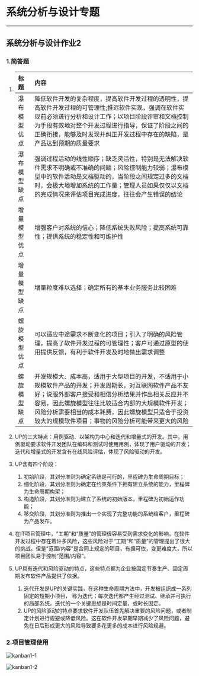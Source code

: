 # 系统分析与设计专题

-------------------------------------



## 系统分析与设计作业2



### 1.简答题

1. | 标题         | 内容                                                         |
   | :----------- | :----------------------------------------------------------- |
   | 瀑布模型优点 | 降低软件开发的复杂程度，提高软件开发过程的透明性，提高软件开发过程的可管理性;推迟软件实现，强调在软件实现前必须进行分析和设计工作；以项目阶段评审和文档控制为手段有效地对整个开发过程进行指导，保证了阶段之间的正确衔接，能够及时发现并纠正开发过程中存在的缺陷，是产品达到预期的质量要求 |
   | 瀑布模型缺点 | 强调过程活动的线性顺序；缺乏灵活性，特别是无法解决软件需求不明确或不准确的问题；风险控制能力较弱；瀑布模型中的软件活动是文档驱动的，当阶段之间规定过多的文档时，会极大地增加系统的工作量；管理人员如果仅仅以文档的完成情况来评估项目完成进度，往往会产生错误的结论 |
   | 增量模型优点 | 增强客户对系统的信心；降低系统失败风险；提高系统可靠性；提供系统的稳定性和可维护性 |
   | 增量模型缺点 | 增量粒度难以选择；确定所有的基本业务服务比较困难             |
   | 螺旋模型优点 | 可以适应中途需求不断变化的项目；引入了明确的风险管理，提高了软件开发过程的可管理性；客户可通过原型的使用提供反馈，有利于软件开发及时地做出需求调整 |
   | 螺旋模型缺点 | 开发规模大、成本高，适用于大型项目的开发，不适用于小规模软件产品的开发；开发周期长，对互联网软件产品不友好；说服外部客户接受和相信分析结果并作出相关反应并不容易，因此螺旋模型往往比较适合内部的大规模软件开发；风险分析需要相当的成本耗费，因此螺旋模型只适合于投资较大的规模软件项目；事物的风险分析可能带来更大的风险 |

2. UP的三大特点：用例驱动、以架构为中心和迭代和增量式的开发。其中，用例驱动要求软件开发团队在编码和测试时使用用例，体现了用户驱动的开发；迭代和增量式的开发含有在线风险评估，体现了风险驱动的开发。

3. UP含有四个阶段：

   1. 初始阶段，其划分准则为确定系统是可行的，里程碑为生命周期目标；
   2. 细化阶段，其划分准则为确定在约束条件下拥有建立系统的能力，里程碑为生命周期构架；
   3. 构造阶段，其划分准则为建立了系统的初始版本，里程碑为初始运作功能；
   4. 移交阶段，其划分准则为推出一个实现了完整功能的系统给客户，里程碑为产品发布。

4. 在IT项目管理中，“工期”和“质量”的管理很容易受到需求变化的影响。在软件开发过程中存在着许多风险，这些风险对于“工期”和“质量”的管理提出了很大的挑战。但是“范围/内容”是合同上规定的项目，有据可依，变更难度大，所以项目团队易于控制“范围/内容”。

5. UP具有迭代和风险驱动的特点，这些特点都为企业按固定节奏生产、固定周期发布软件产品提供了依据。

   1. 迭代开发是UP的关键实践，在这种生命周期方法中，开发被组织成一系列固定的短期小项目， 称为迭代；每次迭代都产生经过测试、继承并可执行的局部系统。迭代的一个关键思想是时间定量，或时长固定。
   2. UP的风险驱动的特点要求软件开发队伍首先解决重要的风险问题，或者制定计划进行规避或降低风险。这在软件开发早期早期减少了风险问题，避免在日后形成更大的风险导致要多花更多的成本进行风险规避。



### 2.项目管理使用

![kanban1-1](https://starthemoon.github.io/images/kanban1-1.JPG)

![kanban1-2](https://starthemoon.github.io/images/kanban1-2.JPG)

